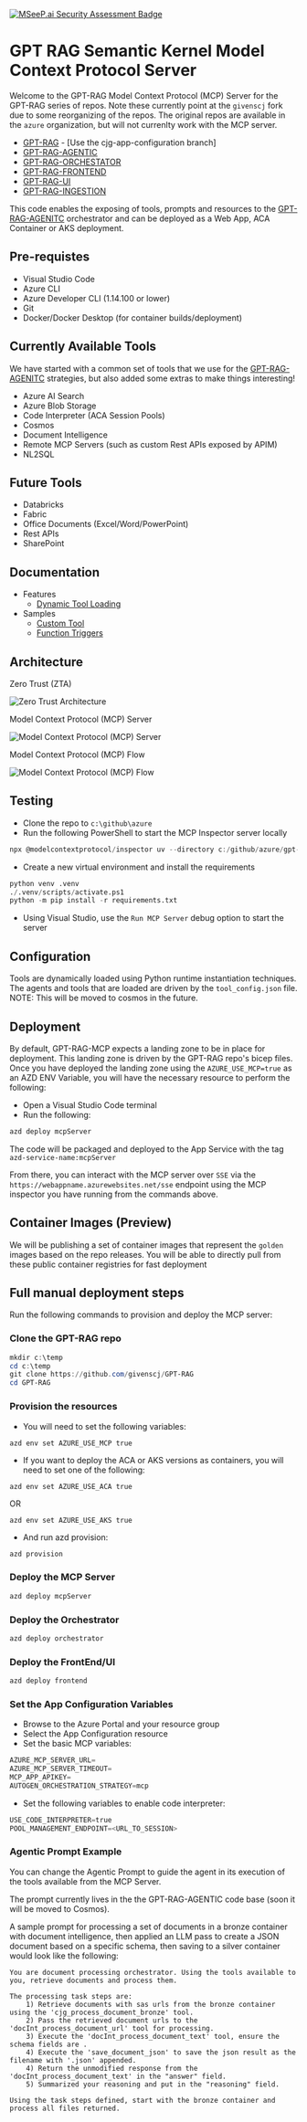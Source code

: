[![MSeeP.ai Security Assessment Badge](https://mseep.net/pr/azure-gpt-rag-mcp-badge.png)](https://mseep.ai/app/azure-gpt-rag-mcp)

# GPT RAG Semantic Kernel Model Context Protocol Server

Welcome to the GPT-RAG Model Context Protocol (MCP) Server for the GPT-RAG series of repos. Note these currently point at the `givenscj` fork due to some reorganizing of the repos. The original repos are available in the `azure` organization, but will not currenlty work with the MCP server.

- [GPT-RAG](https://github.com/givenscj/gpt-rag) - [Use the cjg-app-configuration branch]
- [GPT-RAG-AGENTIC](https://github.com/givenscj/gpt-rag-agentic)
- [GPT-RAG-ORCHESTATOR](https://github.com/givenscj/gpt-rag-orchestrator)
- [GPT-RAG-FRONTEND](https://github.com/givenscj/gpt-rag-frontend)
- [GPT-RAG-UI](https://github.com/givenscj/gpt-rag-ui)
- [GPT-RAG-INGESTION](https://github.com/givenscj/gpt-rag-ingestion)

This code enables the exposing of tools, prompts and resources to the [GPT-RAG-AGENITC](https://github.com/givenscj/gpt-rag-agentic) orchestrator and can be deployed as a Web App, ACA Container or AKS deployment.

## Pre-requistes

- Visual Studio Code
- Azure CLI
- Azure Developer CLI (1.14.100 or lower)
- Git
- Docker/Docker Desktop (for container builds/deployment)

## Currently Available Tools

We have started with a common set of tools that we use for the [GPT-RAG-AGENITC](https://github.com/givenscj/gpt-rag-agentic) strategies, but also added some extras to make things interesting!

- Azure AI Search
- Azure Blob Storage
- Code Interpreter (ACA Session Pools)
- Cosmos
- Document Intelligence
- Remote MCP Servers (such as custom Rest APIs exposed by APIM)
- NL2SQL

## Future Tools

- Databricks
- Fabric
- Office Documents (Excel/Word/PowerPoint)
- Rest APIs
- SharePoint

## Documentation

- Features
  - [Dynamic Tool Loading](/docs/features/dynamic_tool_loading.md)
- Samples
  - [Custom Tool](/docs/samples/custom_tool.md)
  - [Function Triggers](/docs/samples/function_trigger.md)

## Architecture

Zero Trust (ZTA)

![Zero Trust Architecture](media/architecture-zta.png "Zero Trust Architecture")

Model Context Protocol (MCP) Server

![Model Context Protocol (MCP) Server](media/mcp-server.png "Model Context Protocol (MCP) Server")

Model Context Protocol (MCP) Flow

![Model Context Protocol (MCP) Flow](media/mcp-flow.png "Model Context Protocol (MCP) Flow")

## Testing

- Clone the repo to `c:\github\azure`
- Run the following PowerShell to start the MCP Inspector server locally

```Powershell
npx @modelcontextprotocol/inspector uv --directory c:/github/azure/gpt-rag-mcp run server.py
```

- Create a new virtual environment and install the requirements

```python
python venv .venv
./.venv/scripts/activate.ps1
python -m pip install -r requirements.txt
```

- Using Visual Studio, use the `Run MCP Server` debug option to start the server

## Configuration

Tools are dynamically loaded using Python runtime instantiation techniques.  The agents and tools that are loaded are driven by the `tool_config.json` file. NOTE: This will be moved to cosmos in the future.

## Deployment

By default, GPT-RAG-MCP expects a landing zone to be in place for deployment.  This landing zone is driven by the GPT-RAG repo's bicep files.  Once you have deployed the landing zone using the `AZURE_USE_MCP=true` as an AZD ENV Variable, you will have the necessary resource to perform the following:

- Open a Visual Studio Code terminal
- Run the following:

```powershell
azd deploy mcpServer
```

The code will be packaged and deployed to the App Service with the tag `azd-service-name:mcpServer`

From there, you can interact with the MCP server over `SSE` via the `https://webappname.azurewebsites.net/sse` endpoint using the MCP inspector you have running from the commands above.

## Container Images (Preview)

We will be publishing a set of container images that represent the `golden` images based on the repo releases. You will be able to directly pull from these public container registries for fast deployment

## Full manual deployment steps

Run the following commands to provision and deploy the MCP server:

### Clone the GPT-RAG repo

```PowerShell
mkdir c:\temp
cd c:\temp
git clone https://github.com/givenscj/GPT-RAG
cd GPT-RAG
```

### Provision the resources

- You will need to set the following variables:

```text
azd env set AZURE_USE_MCP true
```

- If you want to deploy the ACA or AKS versions as containers, you will need to set one of the following:

```text
azd env set AZURE_USE_ACA true
```

OR

```text
azd env set AZURE_USE_AKS true
```

- And run azd provision:

```PowerShell
azd provision
```

### Deploy the MCP Server

```PowerShell
azd deploy mcpServer
```

### Deploy the Orchestrator

```PowerShell
azd deploy orchestrator
```

### Deploy the FrontEnd/UI

```PowerShell
azd deploy frontend
```

### Set the App Configuration Variables

- Browse to the Azure Portal and your resource group
- Select the App Configuration resource
- Set the basic MCP variables:

```python
AZURE_MCP_SERVER_URL=
AZURE_MCP_SERVER_TIMEOUT=
MCP_APP_APIKEY=
AUTOGEN_ORCHESTRATION_STRATEGY=mcp
```

- Set the following variables to enable code interpreter:

```python
USE_CODE_INTERPRETER=true
POOL_MANAGEMENT_ENDPOINT=<URL_TO_SESSION>
```

### Agentic Prompt Example

You can change the Agentic Prompt to guide the agent in its execution of the tools available from the MCP Server.

The prompt currently lives in the the GPT-RAG-AGENTIC code base (soon it will be moved to Cosmos).

A sample prompt for processing a set of documents in a bronze container with document intelligence, then applied an LLM pass to create a JSON document based on a specific schema, then saving to a silver container would look like the following:

```text
You are document processing orchestrator. Using the tools available to you, retrieve documents and process them. 

The processing task steps are: 
	1) Retrieve documents with sas urls from the bronze container using the 'cjg_process_document_bronze' tool.
	2) Pass the retrieved document urls to the 'docInt_process_document_url' tool for processing.
	3) Execute the 'docInt_process_document_text' tool, ensure the schema fields are .
	4) Execute the 'save_document_json' to save the json result as the filename with '.json' appended.
	4) Return the unmodified response from the 'docInt_process_document_text' in the "answer" field.
	5) Summarized your reasoning and put in the "reasoning" field.
	
Using the task steps defined, start with the bronze container and process all files returned.
```
